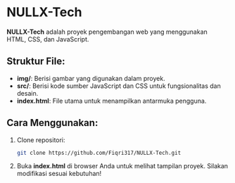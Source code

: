 # NULLX-Tech

**NULLX-Tech** adalah proyek pengembangan web yang menggunakan HTML, CSS, dan JavaScript.

## Struktur File:
- **img/**: Berisi gambar yang digunakan dalam proyek.
- **src/**: Berisi kode sumber JavaScript dan CSS untuk fungsionalitas dan desain.
- **index.html**: File utama untuk menampilkan antarmuka pengguna.

## Cara Menggunakan:
1. Clone repositori:
   ```bash
   git clone https://github.com/Fiqri317/NULLX-Tech.git
2. Buka **index.html** di browser Anda untuk melihat tampilan proyek. Silakan modifikasi sesuai kebutuhan!
